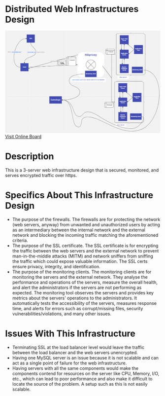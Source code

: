 <h1>Distributed Web Infrastructures Design</h1>
<img src="2-secured_and_monitored_web_infrastructure.png" />
<a href="https://miro.com/app/board/uXjVPj_HF6g=/"> Visit Online Board</a>
<h1>
    Description
</h1>
<p>
    This is a 3-server web infrastructure design that is secured, monitored, and serves encrypted traffic over https.
</p>
<h1>
    Specifics About This Infrastructure Design
</h1>
<ul>
<li>
    The purpose of the firewalls.
    The firewalls are for protecting the network (web servers, anyway) from unwanted and unauthorized users by acting as an intermediary between the internal network and the external network and blocking the incoming traffic matching the aforementioned criteria.
</li>
<li>
    The purpose of the SSL certificate.
    The SSL certificate is for encrypting the traffic between the web servers and the external network to prevent man-in-the-middle attacks (MITM) and network sniffers from sniffing the traffic which could expose valuable information. The SSL certs ensure privacy, integrity, and identification.
</li>
<li>
    The purpose of the monitoring clients.
    The monitoring clients are for monitoring the servers and the external network. They analyse the performance and operations of the servers, measure the overall health, and alert the administrators if the servers are not performing as expected. The monitoring tool observes the servers and provides key metrics about the servers' operations to the administrators. It automatically tests the accessibility of the servers, measures response time, and alerts for errors such as corrupt/missing files, security vulnerabilities/violations, and many other issues.
</li>
</ul>
<h1>
Issues With This Infrastructure
</h1>
<ul>
<li>
    Terminating SSL at the load balancer level would leave the traffic between the load balancer and the web servers unencrypted.
</li>
<li>
    Having one MySQL server is an issue because it is not scalable and can act as a single point of failure for the web infrastructure.
</li>
<li>
    Having servers with all the same components would make the components contend for resources on the server like CPU, Memory, I/O, etc., which can lead to poor performance and also make it difficult to locate the source of the problem. A setup such as this is not easily scalable.
</li>
